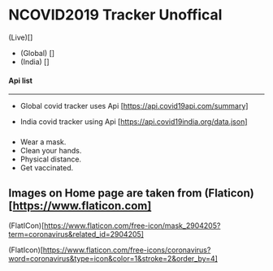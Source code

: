 
# NCOVID2019 Tracker Unoffical 

(Live)[]

- (Global) []
- (India)  []

#### Api list
--------------

 - Global covid tracker uses Api [https://api.covid19api.com/summary]

 - India covid tracker using Api [https://api.covid19india.org/data.json] 


### 

 - Wear a mask.
 - Clean your hands.
 - Physical distance.
 - Get vaccinated.



## Images on Home page are taken from (Flaticon)[https://www.flaticon.com]

(FlatICon)[https://www.flaticon.com/free-icon/mask_2904205?term=coronavirus&related_id=2904205]

(FlatIcon)[https://www.flaticon.com/free-icons/coronavirus?word=coronavirus&type=icon&color=1&stroke=2&order_by=4]




